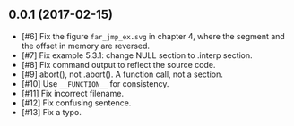 ## 0.0.1 (2017-02-15)

  * [#6] Fix the figure `far_jmp_ex.svg` in chapter 4, where the segment and the offset in memory are reversed.
  * [#7] Fix example 5.3.1: change NULL section to .interp section.
  * [#8] Fix command output to reflect the source code.
  * [#9] abort(), not .abort(). A function call, not a section.
  * [#10] Use `__FUNCTION__` for consistency.
  * [#11] Fix incorrect filename.
  * [#12] Fix confusing sentence.
  * [#13] Fix a typo.
